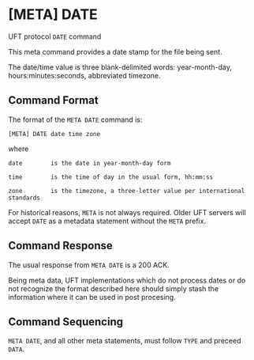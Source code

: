 # [META] DATE

UFT protocol `DATE` command

This meta command provides a date stamp for the file being sent.

The date/time value is three blank-delimited words:
year-month-day, hours:minutes:seconds, abbreviated timezone.

## Command Format

The format of the `META DATE` command is:

    [META] DATE date time zone

where

    date        is the date in year-month-day form

    time        is the time of day in the usual form, hh:mm:ss

    zone        is the timezone, a three-letter value per international standards

For historical reasons, `META` is not always required.
Older UFT servers will accept `DATE` as a metadata statement
without the `META` prefix.

## Command Response

The usual response from `META DATE` is a 200 ACK.

Being meta data, UFT implementations which do not process dates
or do not recognize the format described here should simply
stash the information where it can be used in post procesing.

## Command Sequencing

`META DATE`, and all other meta statements, must follow `TYPE`
and preceed `DATA`.


